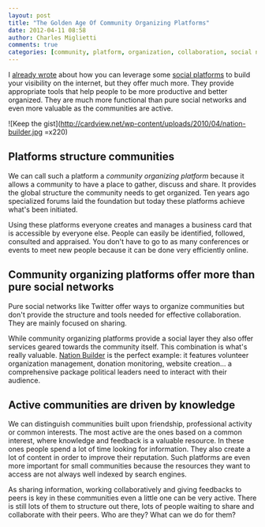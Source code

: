 ```yaml
---
layout: post
title: "The Golden Age Of Community Organizing Platforms"
date: 2012-04-11 08:58
author: Charles Miglietti 
comments: true
categories: [community, platform, organization, collaboration, social network]
---
```


I [already wrote](http://needforair.com/blog/2012/04/04/what-we-didnt-learn-in-college/) about how 
you can leverage some [social platforms](https://github.com/) to build
your visibility on the internet, but they offer much more.
They provide appropriate tools that help people to be more productive
and better organized. They are much more functional than pure social networks 
and even more valuable as the communities are active.

![Keep the gist](http://cardview.net/wp-content/uploads/2010/04/nation-builder.jpg =x220)

## Platforms structure communities

We can call such a platform a _community organizing platform_ because
it allows a community to have a place to gather, discuss and share. It
provides the global structure the community needs to get organized. 
Ten years ago specialized forums laid the foundation but today these platforms
achieve what's been initiated.

Using these platforms everyone creates and manages a business card that
is accessible by everyone else. 
People can easily be identified, followed, consulted and appraised. You
don't have to go to as many conferences or events to meet new people 
because it can be done very efficiently online.

## Community organizing platforms offer more than pure social networks

Pure social networks like Twitter offer ways to 
organize communities but don't provide the structure
and tools needed for effective collaboration. They are mainly focused on
sharing.  

While community organizing platforms provide a social layer they
also offer services geared towards the community itself. This
combination is what's really valuable. 
[Nation Builder](http://nationbuilder.com/)
is the perfect example: it features volunteer organization management, donation
monitoring, website creation... a comprehensive package
political leaders need to interact with their audience.  

## Active communities are driven by knowledge

We can distinguish communities built upon friendship, professional
activity or common interests. The most active 
are the ones based on a common interest, where knowledge and
feedback is a valuable resource. In these ones people spend a lot of time
looking for information. They also create a lot of content in order to
improve their reputation. Such platforms are even more
important for small communities because the resources they want to access are not always well
indexed by search engines.  

As sharing information, working collaboratively and giving feedbacks to peers is key in
these communities even a little one
can be very active.
There is still lots of
them to structure out there, lots of people waiting to
share and collaborate with their peers. Who are they? What can we do for
them?







